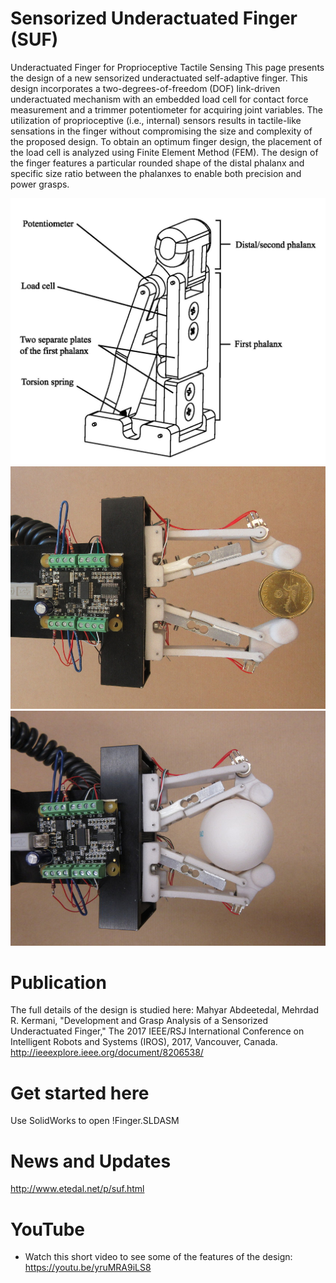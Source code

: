 # Sensorized Underactuated Finger (SUF) 
Underactuated Finger for Proprioceptive Tactile Sensing
This page presents the design of a new sensorized underactuated self-adaptive finger. This design incorporates a two-degrees-of-freedom (DOF) link-driven underactuated mechanism with an embedded load cell for contact force measurement and a trimmer potentiometer for acquiring joint variables. The utilization of proprioceptive (i.e., internal) sensors results in tactile-like sensations in the finger without compromising the size and complexity of the proposed design. To obtain an optimum finger design, the placement of the load cell is analyzed using Finite Element Method (FEM). The design of the finger features a particular rounded shape of the distal phalanx and specific size ratio between the phalanxes to enable both precision and power grasps.

![Finger](/img/finger.jpg "Finger")
![Precision Grasp](/img/precisionGrasp.JPG "Precision Grasp")
![Power Grasp](/img/powerGrasp.JPG "Power Grasp")

# Publication
The full details of the design is studied here:
Mahyar Abdeetedal, Mehrdad R. Kermani, "Development and Grasp Analysis of a Sensorized Underactuated Finger," The 2017 IEEE/RSJ International Conference on Intelligent Robots and Systems (IROS), 2017, Vancouver, Canada.
http://ieeexplore.ieee.org/document/8206538/
# Get started here
Use SolidWorks to open !Finger.SLDASM
# News and Updates
http://www.etedal.net/p/suf.html
# YouTube
- Watch this short video to see some of the features of the design:
https://youtu.be/yruMRA9iLS8
